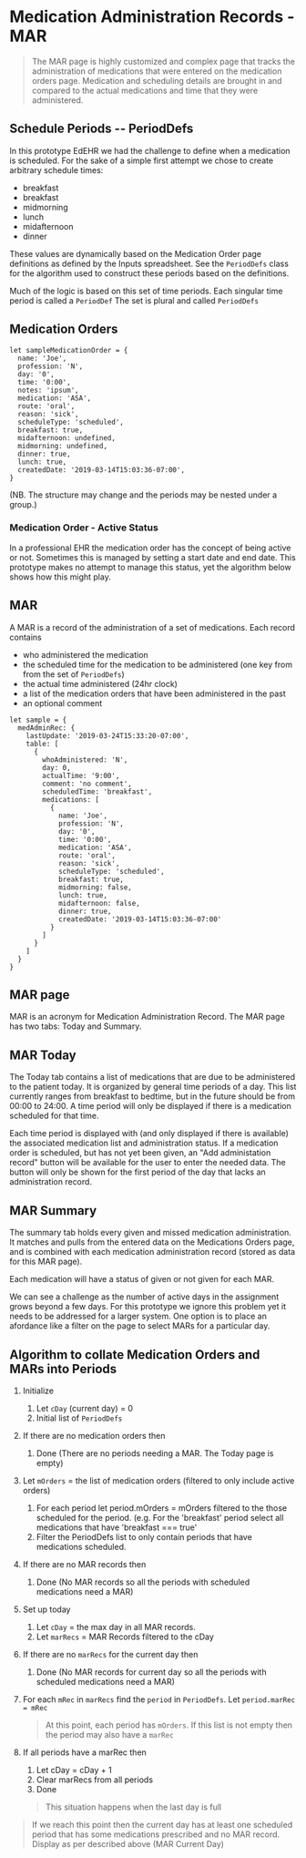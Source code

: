 # Medication Administration Records - MAR

> The MAR page is highly customized and complex page that tracks the administration of medications that were entered on the medication orders page. Medication and scheduling details are brought in and compared to the actual medications and time that they were administered.

## Schedule Periods -- PeriodDefs
In this prototype EdEHR we had the challenge to define when a medication is scheduled. For the 
sake of a simple first attempt we chose to create arbitrary schedule times:
- breakfast
- breakfast
- midmorning
- lunch
- midafternoon
- dinner

These values are dynamically based on the Medication Order page definitions as defined by the 
Inputs spreadsheet. See the ```PeriodDefs``` class for the algorithm used to construct these 
periods based on the definitions.

Much of the logic is based on this set of time periods.  Each singular time period is called a ```PeriodDef``` 
The set is plural and called ```PeriodDefs```

## Medication Orders

```
let sampleMedicationOrder = {
  name: 'Joe',
  profession: 'N',
  day: '0',
  time: '0:00',
  notes: 'ipsum',
  medication: 'ASA',
  route: 'oral',
  reason: 'sick',
  scheduleType: 'scheduled',
  breakfast: true,
  midafternoon: undefined,
  midmorning: undefined,
  dinner: true,
  lunch: true,
  createdDate: '2019-03-14T15:03:36-07:00',
}
```

(NB. The structure may change and the periods may be nested under a group.)

### Medication Order - Active Status

In a professional EHR the medication order has the concept of being active or not. Sometimes this is managed by setting a start
date and end date. This prototype makes no attempt to manage this status, yet the algorithm below shows how
this might play.

## MAR

A MAR is a record of the administration of a set of medications. Each record contains 
- who administered the medication
- the scheduled time for the medication to be administered (one key from from the set of ```PeriodDefs```)
- the actual time administered (24hr clock)
- a list of the medication orders that have been administered in the past
- an optional comment

```
let sample = {
  medAdminRec: {
    lastUpdate: '2019-03-24T15:33:20-07:00',
    table: [
      {
        whoAdministered: 'N',
        day: 0,
        actualTime: '9:00',
        comment: 'no comment',
        scheduledTime: 'breakfast',
        medications: [
          {
            name: 'Joe',
            profession: 'N',
            day: '0',
            time: '0:00',
            medication: 'ASA',
            route: 'oral',
            reason: 'sick',
            scheduleType: 'scheduled',
            breakfast: true,
            midmorning: false,
            lunch: true,
            midafternoon: false,
            dinner: true,
            createdDate: '2019-03-14T15:03:36-07:00'
          }
        ]
      }
    ]
  }
}
```

## MAR page

MAR is an acronym for Medication Administration Record. The MAR page has two tabs: Today and Summary.

## MAR Today

The Today tab contains a list of medications that are due to be administered to the patient today. It is organized by general time periods of a day. This list currently ranges from breakfast to bedtime, but in the future should be from 00:00 to 24:00. A time period will only be displayed if there is a medication scheduled for that time.

Each time period is displayed with (and only displayed if there is available) the associated medication list and administration status. If a medication order is scheduled, but has not yet been given, an "Add administation record" button will be available for the user to enter the needed data. The button will only be shown for the first period of the day that lacks an administration record.

## MAR Summary

The summary tab holds every given and missed medication administration. It matches and pulls from the entered data on the Medications Orders page, and is combined with each medication administration record (stored as data for this MAR page).

Each medication will have a status of given or not given for each MAR. 

We can see a challenge as the number of active days in the assignment grows beyond a few days. For this prototype we
ignore this problem yet it needs to be addressed for a larger system.  One option is to place an afordance like a filter on the page
to select MARs for a particular day.

## Algorithm to collate Medication Orders and MARs into Periods

1. Initialize
    1. Let ```cDay``` (current day) = 0
    1. Initial list of ```PeriodDefs```
1. If there are no medication orders then 
   1. Done (There are no periods needing a MAR. The Today page is empty)

1. Let ```mOrders``` = the list of medication orders (filtered to only include active orders)
   1. For each period let period.mOrders = mOrders filtered to the those scheduled for the period. (e.g. For the 
   'breakfast' period select all medications that have 'breakfast === true'
   1. Filter the PeriodDefs list to only contain periods that have medications scheduled.

1. If there are no MAR records then
    1. Done (No MAR records so all the periods with scheduled medications need a MAR)
   
1. Set up today 
    1. Let ```cDay``` = the max day in all MAR records.
    1. Let ```marRecs``` = MAR Records filtered to the cDay
    
1. If there are no ```marRecs``` for the current day then
    1. Done (No MAR records for current day so all the periods with scheduled medications need a MAR)
    
1. For each ```mRec``` in ```marRecs``` find the ```period``` in ```PeriodDefs```.  Let ```period.marRec = mRec```

    > At this point, each period has ```mOrders```. If this list is not empty then the period may also have a ```marRec```

1. If all periods have a marRec then 
   1. Let cDay = cDay + 1
   1. Clear marRecs from all periods
   1. Done
   > This situation happens when the last day is full
   
> If we reach this point then the current day has at least one scheduled period that has some medications prescribed and no
MAR record. Display as per described above (MAR Current Day)
   

